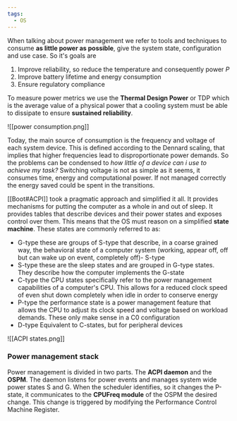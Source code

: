 ```yaml
---
tags:
  - OS
---
```

When talking about power management we refer to tools and techniques to consume **as little power as possible**, give the system state, configuration and use case. So it's goals are
1) Improve reliability, so reduce the temperature and consequently power $P$
2) Improve battery lifetime and energy consumption
3) Ensure regulatory compliance

To measure power metrics we use the **Thermal Design Power** or TDP which is the average value of a physical power that a cooling system must be able to dissipate to ensure **sustained reliability**.

![[power consumption.png]]

Today, the main source of consumption is the frequency and voltage of each system device. This is defined according to the Dennard scaling, that implies that higher frequencies lead to disproportionate power demands. So the problems can be condensed to *how little of a device can i use to achieve my task?* Switching voltage is not as simple as it seems, it consumes time, energy and computational power. If not managed correctly the energy saved could be spent in the transitions. 

[[Boot#ACPI]] took a pragmatic approach and simplified it all. It provides mechanisms for putting the computer as a whole in and out of sleep. It provides tables that describe devices and their power states and exposes control over them. This means that the OS must reason on a simplified **state machine**. These states are commonly referred to as:
- G-type
	these are groups of S-type that describe, in a coarse grained way, the behavioral state of a computer system (working, appear off, off but can wake up on event, completely off)- S-type
- S-type
	these are the sleep states and are grouped in G-type states. They describe how the computer implements the G-state 
- C-type
	the CPU states specifically refer to the power management capabilities of a computer's CPU. This allows for a reduced clock speed of even shut down completely when idle in order to conserve energy
- P-type
	the performance state is a power management feature that allows the CPU to adjust its clock speed and voltage based on workload demands. These only make sense in a C$0$ configuration
- D-type
	Equivalent to C-states, but for peripheral devices

![[ACPI states.png]]
### Power management stack

Power management is divided in two parts. The **ACPI daemon** and the **OSPM**. The daemon listens for power events and manages system wide power states S and G. When the scheduler identifies, so it changes the P-state, it communicates to the **CPUFreq module** of the OSPM the desired change. This change is triggered by modifying the Performance Control Machine Register.